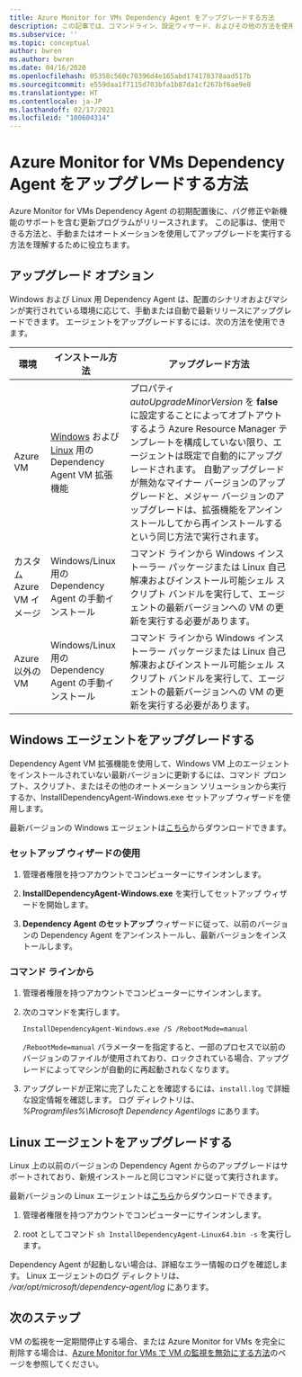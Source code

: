 ```yaml
---
title: Azure Monitor for VMs Dependency Agent をアップグレードする方法
description: この記事では、コマンドライン、設定ウィザード、およびその他の方法を使用して Azure Monitor for VMs Dependency Agent をアップグレードする方法について説明します。
ms.subservice: ''
ms.topic: conceptual
author: bwren
ms.author: bwren
ms.date: 04/16/2020
ms.openlocfilehash: 05358c560c70396d4e165abd174178378aad517b
ms.sourcegitcommit: e559daa1f7115d703bfa1b87da1cf267bf6ae9e8
ms.translationtype: HT
ms.contentlocale: ja-JP
ms.lasthandoff: 02/17/2021
ms.locfileid: "100604314"
---
```

# <a name="how-to-upgrade-the-azure-monitor-for-vms-dependency-agent"></a>Azure Monitor for VMs Dependency Agent をアップグレードする方法

Azure Monitor for VMs Dependency Agent の初期配置後に、バグ修正や新機能のサポートを含む更新プログラムがリリースされます。  この記事は、使用できる方法と、手動またはオートメーションを使用してアップグレードを実行する方法を理解するために役立ちます。

## <a name="upgrade-options"></a>アップグレード オプション 

Windows および Linux 用 Dependency Agent は、配置のシナリオおよびマシンが実行されている環境に応じて、手動または自動で最新リリースにアップグレードできます。 エージェントをアップグレードするには、次の方法を使用できます。

|環境 |インストール方法 |アップグレード方法 |
|------------|--------------------|---------------|
|Azure VM | [Windows](../../virtual-machines/extensions/agent-dependency-windows.md) および [Linux](../../virtual-machines/extensions/agent-dependency-linux.md) 用の Dependency Agent VM 拡張機能 | プロパティ *autoUpgradeMinorVersion* を **false** に設定することによってオプトアウトするよう Azure Resource Manager テンプレートを構成していない限り、エージェントは既定で自動的にアップグレードされます。 自動アップグレードが無効なマイナー バージョンのアップグレードと、メジャー バージョンのアップグレードは、拡張機能をアンインストールしてから再インストールするという同じ方法で実行されます。 |
| カスタム Azure VM イメージ | Windows/Linux 用の Dependency Agent の手動インストール | コマンド ラインから Windows インストーラー パッケージまたは Linux 自己解凍およびインストール可能シェル スクリプト バンドルを実行して、エージェントの最新バージョンへの VM の更新を実行する必要があります。|
| Azure 以外の VM | Windows/Linux 用の Dependency Agent の手動インストール | コマンド ラインから Windows インストーラー パッケージまたは Linux 自己解凍およびインストール可能シェル スクリプト バンドルを実行して、エージェントの最新バージョンへの VM の更新を実行する必要があります。 |

## <a name="upgrade-windows-agent"></a>Windows エージェントをアップグレードする 

Dependency Agent VM 拡張機能を使用して、Windows VM 上のエージェントをインストールされていない最新バージョンに更新するには、コマンド プロンプト、スクリプト、またはその他のオートメーション ソリューションから実行するか、InstallDependencyAgent-Windows.exe セットアップ ウィザードを使用します。  

最新バージョンの Windows エージェントは[こちら](https://aka.ms/dependencyagentwindows)からダウンロードできます。

### <a name="using-the-setup-wizard"></a>セットアップ ウィザードの使用

1. 管理者権限を持つアカウントでコンピューターにサインオンします。

2. **InstallDependencyAgent-Windows.exe** を実行してセットアップ ウィザードを開始します。
   
3. **Dependency Agent のセットアップ** ウィザードに従って、以前のバージョンの Dependency Agent をアンインストールし、最新バージョンをインストールします。


### <a name="from-the-command-line"></a>コマンド ラインから

1. 管理者権限を持つアカウントでコンピューターにサインオンします。

2. 次のコマンドを実行します。

    ```dos
    InstallDependencyAgent-Windows.exe /S /RebootMode=manual
    ```

    `/RebootMode=manual` パラメーターを指定すると、一部のプロセスで以前のバージョンのファイルが使用されており、ロックされている場合、アップグレードによってマシンが自動的に再起動されなくなります。 

3. アップグレードが正常に完了したことを確認するには、`install.log` で詳細な設定情報を確認します。 ログ ディレクトリは、 *%Programfiles%\Microsoft Dependency Agent\logs* にあります。

## <a name="upgrade-linux-agent"></a>Linux エージェントをアップグレードする 

Linux 上の以前のバージョンの Dependency Agent からのアップグレードはサポートされており、新規インストールと同じコマンドに従って実行されます。

最新バージョンの Linux エージェントは[こちら](https://aka.ms/dependencyagentlinux)からダウンロードできます。

1. 管理者権限を持つアカウントでコンピューターにサインオンします。

2. root としてコマンド `sh InstallDependencyAgent-Linux64.bin -s` を実行します。 

Dependency Agent が起動しない場合は、詳細なエラー情報のログを確認します。 Linux エージェントのログ ディレクトリは、 */var/opt/microsoft/dependency-agent/log* にあります。 

## <a name="next-steps"></a>次のステップ

VM の監視を一定期間停止する場合、または Azure Monitor for VMs を完全に削除する場合は、[Azure Monitor for VMs で VM の監視を無効にする方法](../vm/vminsights-optout.md)のページを参照してください。
